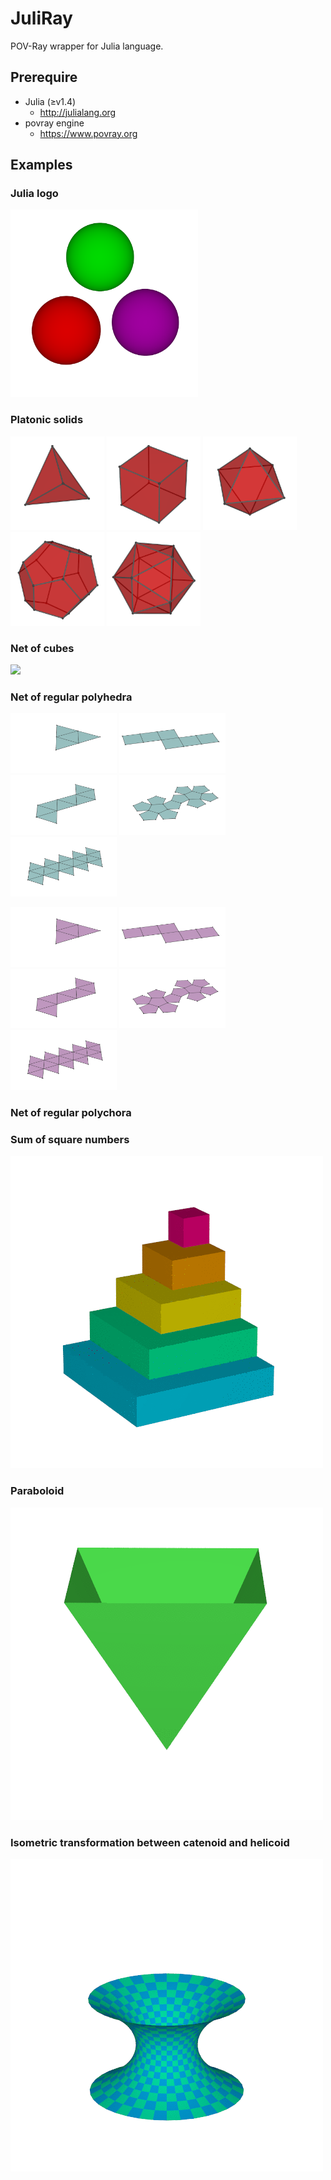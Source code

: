 # JuliRay
POV-Ray wrapper for Julia language.

## Prerequire
* Julia (≥v1.4)
    * http://julialang.org
* povray engine
    * https://www.povray.org


## Examples

### Julia logo
<img src="Examples/JuliaLogo/JuliaLogo.png" width="300">

### Platonic solids
<img src="Examples/PlatonicSolids/PlatonicSolid_4.png" width="150"> <img src="Examples/PlatonicSolids/PlatonicSolid_6.png" width="150"> <img src="Examples/PlatonicSolids/PlatonicSolid_8.png" width="150"> <img src="Examples/PlatonicSolids/PlatonicSolid_12.png" width="150"> <img src="Examples/PlatonicSolids/PlatonicSolid_20.png" width="150">

### Net of cubes
![](Examples/NetOfCubes/NetOfCubes.gif)

### Net of regular polyhedra
<img src="Examples/NetOfPolyhedra/4.gif" width="170"> <img src="Examples/NetOfPolyhedra/6.gif" width="170"> <img src="Examples/NetOfPolyhedra/8.gif" width="170"> <img src="Examples/NetOfPolyhedra/12.gif" width="170"> <img src="Examples/NetOfPolyhedra/20.gif" width="170">

<img src="Examples/NetOfPolyhedra/4_curved.gif" width="170"> <img src="Examples/NetOfPolyhedra/6_curved.gif" width="170"> <img src="Examples/NetOfPolyhedra/8_curved.gif" width="170"> <img src="Examples/NetOfPolyhedra/12_curved.gif" width="170"> <img src="Examples/NetOfPolyhedra/20_curved.gif" width="170">

### Net of regular polychora

### Sum of square numbers
![](Examples/SumOfSquare/SumOfSquare.gif)

### Paraboloid
![](Examples/Paraboloid/Paraboloid.gif)

### Isometric transformation between catenoid and helicoid
![](Examples/CatenoidHelidoid/CatenoidHelicoid.gif)
